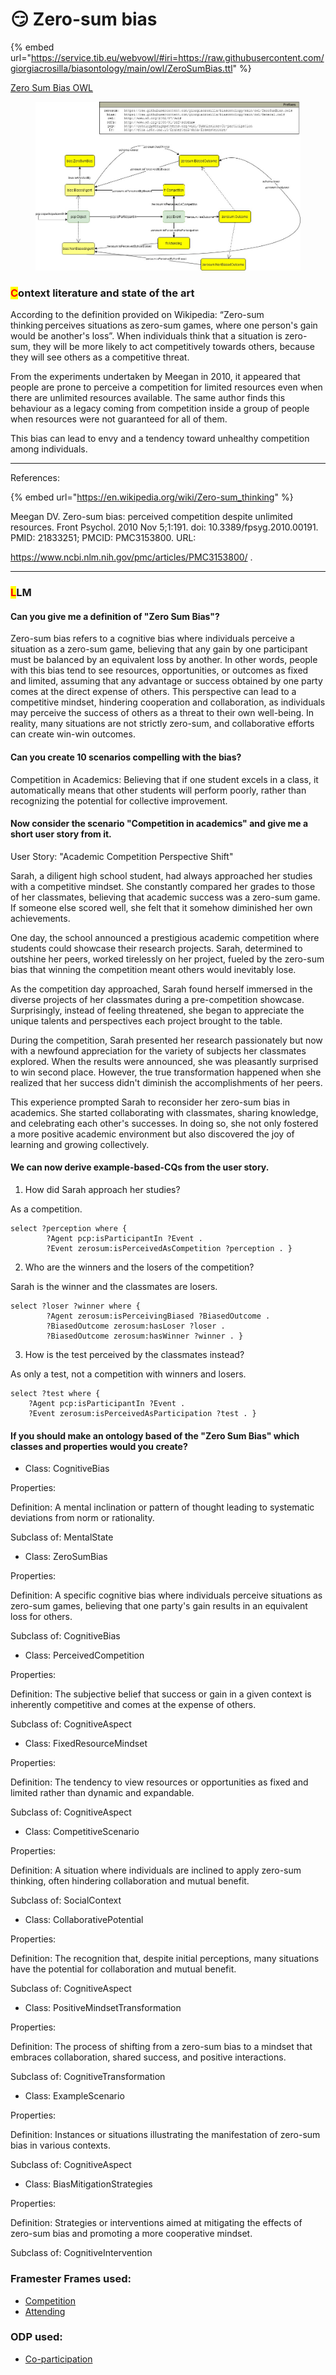 # 😏 Zero-sum bias

{% embed url="https://service.tib.eu/webvowl/#iri=https://raw.githubusercontent.com/giorgiacrosilla/biasontology/main/owl/ZeroSumBias.ttl" %}

[Zero Sum Bias OWL](https://raw.githubusercontent.com/giorgiacrosilla/biasontology/main/owl/ZeroSumBias.owl)

<figure><img src="../../uml/giorgiabias-zerosum2.jpg" alt=""><figcaption></figcaption></figure>

### <mark style="color:red;">C</mark>ontext literature and state of the art

According to the definition provided on Wikipedia: “Zero-sum thinking perceives situations as zero-sum games, where one person's gain would be another's loss”. When individuals think that a situation is zero-sum, they will be more likely to act competitively towards others, because they will see others as a competitive threat.

From the experiments undertaken by Meegan in 2010, it appeared that people are prone to perceive a competition for limited resources even when there are unlimited resources available. The same author finds this behaviour as a legacy coming from competition inside a group of people when resources were not guaranteed for all of them.

This bias can lead to envy and a tendency toward unhealthy competition among individuals.

***

References:

{% embed url="https://en.wikipedia.org/wiki/Zero-sum_thinking" %}

Meegan DV. Zero-sum bias: perceived competition despite unlimited resources. Front Psychol. 2010 Nov 5;1:191. doi: 10.3389/fpsyg.2010.00191. PMID: 21833251; PMCID: PMC3153800. URL:

https://www.ncbi.nlm.nih.gov/pmc/articles/PMC3153800/ .

***

### <mark style="color:red;">L</mark>LM

#### Can you give me a definition of "Zero Sum Bias"?

Zero-sum bias refers to a cognitive bias where individuals perceive a situation as a zero-sum game, believing that any gain by one participant must be balanced by an equivalent loss by another. In other words, people with this bias tend to see resources, opportunities, or outcomes as fixed and limited, assuming that any advantage or success obtained by one party comes at the direct expense of others. This perspective can lead to a competitive mindset, hindering cooperation and collaboration, as individuals may perceive the success of others as a threat to their own well-being. In reality, many situations are not strictly zero-sum, and collaborative efforts can create win-win outcomes. 

#### Can you create 10 scenarios compelling with the bias?

Competition in Academics: Believing that if one student excels in a class, it automatically means that other students will perform poorly, rather than recognizing the potential for collective improvement.

#### Now consider the scenario "Competition in academics" and give me a short user story from it.

User Story: "Academic Competition Perspective Shift"&#x20;

Sarah, a diligent high school student, had always approached her studies with a competitive mindset. She constantly compared her grades to those of her classmates, believing that academic success was a zero-sum game. If someone else scored well, she felt that it somehow diminished her own achievements.&#x20;

One day, the school announced a prestigious academic competition where students could showcase their research projects. Sarah, determined to outshine her peers, worked tirelessly on her project, fueled by the zero-sum bias that winning the competition meant others would inevitably lose.&#x20;

As the competition day approached, Sarah found herself immersed in the diverse projects of her classmates during a pre-competition showcase. Surprisingly, instead of feeling threatened, she began to appreciate the unique talents and perspectives each project brought to the table.&#x20;

During the competition, Sarah presented her research passionately but now with a newfound appreciation for the variety of subjects her classmates explored. When the results were announced, she was pleasantly surprised to win second place. However, the true transformation happened when she realized that her success didn't diminish the accomplishments of her peers.&#x20;

This experience prompted Sarah to reconsider her zero-sum bias in academics. She started collaborating with classmates, sharing knowledge, and celebrating each other's successes. In doing so, she not only fostered a more positive academic environment but also discovered the joy of learning and growing collectively.&#x20;

#### We can now derive example-based-CQs from the user story.

1. How did Sarah approach her studies?&#x20;

&#x20;       As a competition. &#x20;

```sparql
select ?perception where {
		?Agent pcp:isParticipantIn ?Event .
		?Event zerosum:isPerceivedAsCompetition ?perception . }
```

2. Who are the winners and the losers of the competition?&#x20;

&#x20;       Sarah is the winner and the classmates are losers.  &#x20;

```sparql
select ?loser ?winner where {
		?Agent zerosum:isPerceivingBiased ?BiasedOutcome . 
		?BiasedOutcome zerosum:hasLoser ?loser .
		?BiasedOutcome zerosum:hasWinner ?winner . }
```

3. How is the test perceived by the classmates instead?&#x20;

&#x20;       As only a test, not a competition with winners and losers. &#x20;

```sparql
select ?test where {
	?Agent pcp:isParticipantIn ?Event . 
	?Event zerosum:isPerceivedAsParticipation ?test . }
```

#### If you should make an ontology based of the "Zero Sum Bias" which classes and properties would you create?

* Class: CognitiveBias&#x20;

Properties:&#x20;

Definition: A mental inclination or pattern of thought leading to systematic deviations from norm or rationality.&#x20;

Subclass of: MentalState&#x20;

* Class: ZeroSumBias&#x20;

Properties:&#x20;

Definition: A specific cognitive bias where individuals perceive situations as zero-sum games, believing that one party's gain results in an equivalent loss for others.&#x20;

Subclass of: CognitiveBias&#x20;

* Class: PerceivedCompetition&#x20;

Properties:&#x20;

Definition: The subjective belief that success or gain in a given context is inherently competitive and comes at the expense of others.&#x20;

Subclass of: CognitiveAspect&#x20;

* Class: FixedResourceMindset&#x20;

Properties:&#x20;

Definition: The tendency to view resources or opportunities as fixed and limited rather than dynamic and expandable.&#x20;

Subclass of: CognitiveAspect&#x20;

* Class: CompetitiveScenario&#x20;

Properties:&#x20;

Definition: A situation where individuals are inclined to apply zero-sum thinking, often hindering collaboration and mutual benefit.&#x20;

Subclass of: SocialContext&#x20;

* Class: CollaborativePotential&#x20;

Properties:&#x20;

Definition: The recognition that, despite initial perceptions, many situations have the potential for collaboration and mutual benefit.&#x20;

Subclass of: CognitiveAspect&#x20;

* Class: PositiveMindsetTransformation&#x20;

Properties:&#x20;

Definition: The process of shifting from a zero-sum bias to a mindset that embraces collaboration, shared success, and positive interactions.&#x20;

Subclass of: CognitiveTransformation&#x20;

* Class: ExampleScenario&#x20;

Properties:&#x20;

Definition: Instances or situations illustrating the manifestation of zero-sum bias in various contexts.&#x20;

Subclass of: CognitiveAspect&#x20;

* Class: BiasMitigationStrategies&#x20;

Properties:&#x20;

Definition: Strategies or interventions aimed at mitigating the effects of zero-sum bias and promoting a more cooperative mindset.&#x20;

Subclass of: CognitiveIntervention&#x20;

### Framester Frames used:

* [Competition](https://w3id.org/framester/data/framestercore/Competition)
* [Attending](https://w3id.org/framester/data/framestercore/Attending)

### ODP used:

* [Co-participation](http://ontologydesignpatterns.org/wiki/Submissions:Co-participation)
